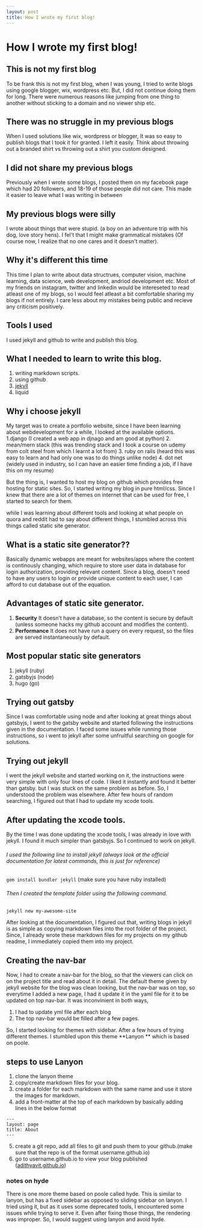 ```yaml
---
layout: post
title: How I wrote my first blog!
---
```


# How I wrote my first blog!

## This is not my first blog
To be frank this is not my first blog, when I was young, I tried to write blogs using google blogger, wix, wordpress etc.
But, I did not continue doing them for long. There were numerous reasons like jumping from one thing to another without sticking to a domain and no viewer ship etc.

## There was no struggle in my previous blogs
When I used solutions like wix, wordpress or blogger, It was so easy to publish blogs that I took it for granted. I left it easily.
Think about throwing out a branded shirt vs throwing out a shirt you custom designed.

## I did not share my previous blogs
Previously when I wrote some blogs, I posted them on my facebook page which had 20 followers, and 18-19 of those people did not care.
This made it easier to leave what I was writing in between

## My previous blogs were silly
I wrote about things that were stupid. (a boy on an adventure trip with his dog, love story hens). I fel't that I might make grammatical mistakes (Of course now, I realize that no one cares and it doesn't matter).

## Why it's different this time
This time I plan to write about data structrues, computer vision, machine learning, data science, web development, andriod development etc.
Most of my friends on instagram, twitter and linkedin would be intereseted to read atleast one of my blogs, so I would feel atleast a bit comfortable sharing my blogs if not entirely.
I care less about my mistakes being public and recieve any criticism positively.  

## Tools I used
I used jekyll and github to write and publish this blog.

## What I needed to learn to write this blog.
1. writing markdown scripts.
2. using github
3. [jekyll](https://jekyllrb.com/)
4. liquid

## Why i choose jekyll
My target was to create a portfolio website, since I have been learning about webdevelopment for a while, I looked at the available options.
1.django (I created a web app in djnago and am good at python)
2. mean/mern stack (this was trending stack and I took a course on udemy from colt steel from which I learnt a lot from)
3. ruby on rails (heard this was easy to learn and had only one was to do things unlike node)
4. dot net (widely used in industry, so I can have an easier time finding a job, if I have this on my resume)

But the thing is, I wanted to host my blog on github which provides free hosting for static sites. So, I started writing my blog in pure html/css.
Since I knew that there are a lot of themes on internet that can be used for free, I started to search for them.

while I was learning about different tools and looking at what people on quora and reddit had to say about different things, I stumbled across this things called static site generator.

## What is a static site generator??
Basically dynamic webapps are meant for websites/apps where the content is continously changing, which require to store user data in database for login authorization, providing relevant content.
Since a blog, doesn't need to have any users to login or provide unique content to each user, I can afford to cut database out of the equation.

## Advantages of static site generator.
1. **Security** It doesn't have a database, so the content is secure by default (unless someone hacks my github account and modifies the content).
2. **Performance** It does not have run a query on every request, so the files are served instantaneously by default.

## Most popular static site generators
1. jekyll (ruby)
2. gatsbyjs (node)
3. hugo (go)

## Trying out gatsby
Since I was comfortable using node and after looking at great things about gatsbyjs, I went to the gatsby website and started following the instructions given in the documentation.
I faced some issues while running those instructions, so i went to jekyll after some unfruitful searching on google for solutions.

## Trying out jekyll
I went the jekyll website and started working on it, the instructions were very simple with only four lines of code. I liked it instantly and found it better than gatsby.
but I was stuck on the same problem as before. So, I understood the problem was elsewhere. After few hours of random searching, I figured out that I had to update my xcode tools.

## After updating the xcode tools.
By the time I was done updating the xcode tools, I was already in love with jekyll. I found it much simpler than gatsbyjs. So I continued to work on jekyll.

###### I used the following line to install jekyll (always look at the official documentation for latest commands, this is just for reference)
```gem install bundler jekyll``` (make sure you have ruby installed)

###### Then I created the template folder using the following command.
```jekyll new my-awesome-site```

After looking at the documentation, I figured out that, writing blogs in jekyll is as simple as copying markdown files into the root folder of the project.
Since, I already wrote these markdown files for my projects on my github readme, I immediately copied them into my project.

## Creating the nav-bar
Now, I had to create a nav-bar for the blog, so that the viewers can click on on the project title and read about it in detail.
The default theme given by jekyll website for the blog was clean looking, but the nav-bar was on top, so everytime I added a new page, I had it update it in the yaml file for it to be updated on top nav-bar.
It was inconvinient in both ways, 
1. I had to update yml file after each blog
2. The top nav-bar would be filled after a few pages.

So, I started looking for themes with sidebar. After a few hours of trying different themes. I stumbled upon this theme **Lanyon
** which is based on poole.

## steps to use Lanyon
1. clone the lanyon theme
2. copy/create markdown files for your blog.
3. create a folder for each markdown with the same name and use it store the images for markdown.
4. add a front-matter at the top of each markdown by basically adding lines in the below format

```
---
layout: page
title: About
---
```

5. create a git repo, add all files to git and push them to your github.(make sure that the repo is of the format username.github.io)
6. go to username.github.io to view your blog published ([adithyavit.github.io](adithyavit.github.io))

### notes on hyde
There is one more theme based on poole called hyde. This is similar to lanyon, but has a fixed sidebar as opposed to sliding sidebar on lanyon.
I tried using it, but as it uses some deprecated tools, I encountered some issues while trying to serve it. Even after fixing those things, the rendering was improper.
So, I would suggest using lanyon and avoid hyde.
